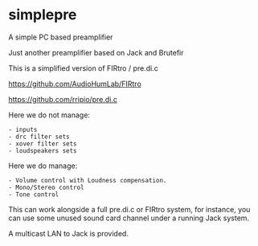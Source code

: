 # simplepre

A simple PC based preamplifier

Just another preamplifier based on Jack and Brutefir

This is a simplified version of FIRtro / pre.di.c

https://github.com/AudioHumLab/FIRtro

https://github.com/rripio/pre.di.c


Here we do not manage:

    - inputs
    - drc filter sets
    - xover filter sets
    - loudspeakers sets
    
Here we do manage:

    - Volume control with Loudness compensation.
    - Mono/Stereo control
    - Tone control

This can work alongside a full pre.di.c or FIRtro system, 
for instance, you can use some unused sound card channel
under a running Jack system.

A multicast LAN to Jack is provided.

